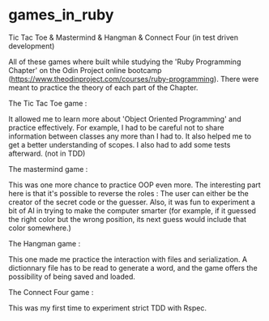 # games_in_ruby
Tic Tac Toe &amp; Mastermind  &amp; Hangman  &amp; Connect Four (in test driven development)

All of these games where built while studying the 'Ruby Programming Chapter'
 on the Odin Project online bootcamp (https://www.theodinproject.com/courses/ruby-programming).
There were meant to practice the theory of each part of the Chapter.

The Tic Tac Toe game :

It allowed me to learn more about 'Object Oriented Programming' and practice effectively.
For example, I had to be careful not to share information between classes any more than I had to.
It also helped me to get a better understanding of scopes.
I also had to add some tests afterward. (not in TDD)

The mastermind game :

This was one more chance to practice OOP even more.
The interesting part here is that it's possible to reverse the roles :
The user can either be the creator of the secret code or the guesser.
Also, it was fun to experiment a bit of AI in trying to make the computer smarter
(for example, if it guessed the right color but the wrong position,
  its next guess would include that color somewhere.)

The Hangman game :

This one made me practice the interaction with files and serialization.
A dictionnary file has to be read to generate a word, and the game offers the possibility of being saved and loaded.

The Connect Four game :

This was my first time to experiment strict TDD with Rspec.
